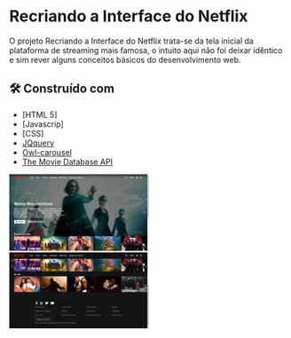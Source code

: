 # Recriando a Interface do Netflix

O projeto Recriando a Interface do Netflix trata-se da tela inicial da plataforma de streaming mais famosa,
o intuito aqui não foi deixar idêntico e sim rever alguns conceitos básicos do desenvolvimento web.

## 🛠️ Construído com

- [HTML 5]
- [Javascrip]
- [CSS]
- [JQquery](https://jquery.com/)
- [Owl-carousel](https://owlcarousel2.github.io/OwlCarousel2/)
- [The Movie Database API](https://www.themoviedb.org/)

<p>
 <img alt="Laravel" src="https://github.com/Adelblande/netflix-clone/blob/main/images/print-1.png" width="50%">
 <img alt="Laravel" src="https://github.com/Adelblande/netflix-clone/blob/main/images/print-2.png" width="50%">
</p>
